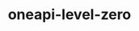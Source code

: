 ---
title: "oneapi-level-zero"
layout: cache
categories: [package, develop-2023-06-11]
meta: {"versions": ["1.9.9"], "compilers": ["oneapi@=2023.1.0"], "oss": ["ubuntu20.04"], "platforms": ["linux"], "targets": ["x86_64"], "stacks": ["e4s-oneapi", "root"], "num_specs": 1, "num_specs_by_stack": {"root": 1, "e4s-oneapi": 1}}
spec_details: [{"hash": "zhgnfgtj6fquq3jjhwdg4t6yn6fwzlhh", "compiler": "oneapi@=2023.1.0", "versions": ["1.9.9"], "os": "ubuntu20.04", "platform": "linux", "target": "x86_64", "variants": ["build_system=cmake", "build_type=Release", "generator=make", "~ipo"], "stacks": ["root", "e4s-oneapi"], "size": "-", "tarball": "https://binaries.spack.io/develop-2023-06-11/build_cache/linux-ubuntu20.04-x86_64/oneapi-2023.1.0/oneapi-level-zero-1.9.9/linux-ubuntu20.04-x86_64-oneapi-2023.1.0-oneapi-level-zero-1.9.9-zhgnfgtj6fquq3jjhwdg4t6yn6fwzlhh.spack"}]
---